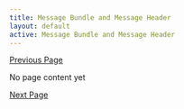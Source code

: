 ```yaml
---
title: Message Bundle and Message Header
layout: default
active: Message Bundle and Message Header
---
```


[Previous Page](Workflow_Management_Resources.html)

No page content yet

[Next Page](Referral_Service_Request_Task.html)
